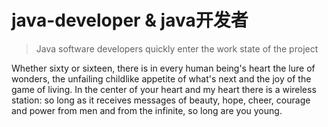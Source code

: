 # java-developer & java开发者
> Java software developers quickly enter the work state of the project


Whether sixty or sixteen, there is in every human being's heart the lure of wonders, the unfailing childlike appetite of what's next and the joy of the game of living. In the center of your heart and my heart there is a wireless station: so long as it receives messages of beauty, hope, cheer, courage and power from men and from the infinite, so long are you young.



